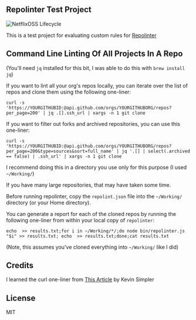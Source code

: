 ## Repolinter Test Project

![NetflixOSS Lifecycle](https://img.shields.io/osslifecycle/duaneobrien/lint-test.svg)

This is a test project for evaluating custom rules for [Repolinter](https://github.com/todogroup/repolinter/)


## Command Line Linting Of All Projects In A Repo

(You'll need `jq` installed for this bit, I was able to do this with `brew install jq`)

If you want to lint all your org's repos locally, you can iterate over the list of repos and clone them using the following one-liner:

`curl -s 'https://YOURGITHUBID:@api.github.com/orgs/YOURGITHUBORG/repos?per_page=200' | jq .[].ssh_url | xargs -n 1 git clone`

If you want to filter out forks and archived repositories, you can use this one-liner:

`curl -s 'https://YOURGITHUBID:@api.github.com/orgs/YOURGITHUBORG/repos?per_page=200&type=sources&sort=full_name' | jq '.[] | select(.archived == false) | .ssh_url' | xargs -n 1 git clone`

I recommend doing this in a directory you use only for this purpose (I used `~/Working/`)

If you have many large repositories, that may have taken some time.

Before running repolinter, copy the `repolint.json` file into the `~/Working/` directory (or your Home directory).

You can generate a report for each of the cloned repos by running the following one-liner from within your local copy of `repolinter`:

`echo  >> results.txt;for i in ~/Working/*/;do node bin/repolinter.js "$i" >> results.txt; echo  >> results.txt;done;cat results.txt`

(Note, this assumes you've cloned everything into `~/Working/` like I did)

## Credits

I learned the curl one-liner from [This Article](https://medium.com/@kevinsimper/how-to-clone-all-repositories-in-a-github-organization-8ccc6c4bd9df) by Kevin Simpler

## License

MIT
